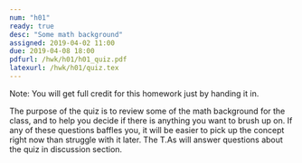 ```yaml
---
num: "h01"
ready: true
desc: "Some math background"
assigned: 2019-04-02 11:00
due: 2019-04-08 18:00
pdfurl: /hwk/h01/h01_quiz.pdf
latexurl: /hwk/h01/quiz.tex
---
```


Note: You will get full credit for this homework just by handing it in.

The purpose of the quiz is to review some of the math background
for the class, and to help you decide if there is anything you want to
brush up on.  If any of these questions baffles you,
it will be easier to pick up the concept right now than struggle with it
later.  The T.As will answer questions about the quiz in discussion section.


